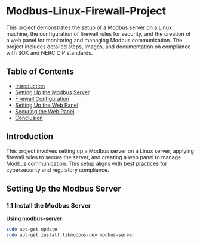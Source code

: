 # Modbus-Linux-Firewall-Project

This project demonstrates the setup of a Modbus server on a Linux machine, the configuration of firewall rules for security, and the creation of a web panel for monitoring and managing Modbus communication. The project includes detailed steps, images, and documentation on compliance with SOX and NERC CIP standards.

## Table of Contents
- [Introduction](#introduction)
- [Setting Up the Modbus Server](#setting-up-the-modbus-server)
- [Firewall Configuration](#firewall-configuration)
- [Setting Up the Web Panel](#setting-up-the-web-panel)
- [Securing the Web Panel](#securing-the-web-panel)
- [Conclusion](#conclusion)

## Introduction
This project involves setting up a Modbus server on a Linux server, applying firewall rules to secure the server, and creating a web panel to manage Modbus communication. This setup aligns with best practices for cybersecurity and regulatory compliance.

## Setting Up the Modbus Server

### 1.1 Install the Modbus Server

**Using modbus-server:**
```bash
sudo apt-get update
sudo apt-get install libmodbus-dev modbus-server
